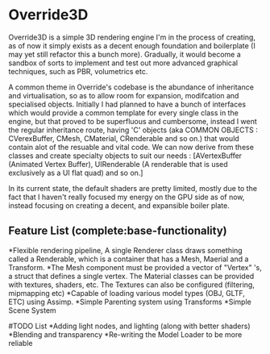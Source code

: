 # Override3D
Override3D is a simple 3D rendering engine I'm in the process of creating, as of now it simply exists as a decent enough foundation and boilerplate (I may yet still refactor this a bunch more). Gradually, it would become a sandbox of sorts to implement and test out more advanced graphical techniques, such as PBR, volumetrics etc.

A common theme in Override's codebase is the abundance of inheritance and virtualisation, so as to allow room for expansion, modifcation and specialised objects. Initially I had planned to have a bunch of interfaces which would provide a common template for every single class in the engine, but that proved to be superfluous and cumbersome, instead I went the regular inheritance route, having 'C' objects (aka COMMON OBJECTS : CVerexBuffer, CMesh, CMaterial, CRenderable and so on.) that would contain alot of the resuable and vital code. We can now derive from these classes and create specialty objects to suit our needs : [AVertexBuffer (Animated Vertex Buffer), UIRenderable (A renderable that is used exclusively as a UI flat quad) and so on.]

In its current state, the default shaders are pretty limited, mostly due to the fact that I haven't really focused my energy on the GPU side as of now, instead focusing on creating a decent, and expansible boiler plate.

Feature List (complete:base-functionality)
------
*Flexible rendering pipeline, A single Renderer class draws something called a Renderable, which is a container that has a Mesh, Maerial and a Transform.
*The Mesh component must be provided a vector of "Vertex" 's, a struct that defines a single vertex. The Material classes can be provided with textures, shaders, etc. The Textures can also be configured (filtering, mipmapping etc)
*Capable of loading various model types (OBJ, GLTF, ETC) using Assimp.
*Simple Parenting system using Transforms
*Simple Scene System


#TODO List
*Adding light nodes, and lighting (along with better shaders)
*Blending and transparency
*Re-writing the Model Loader to be more reliable


